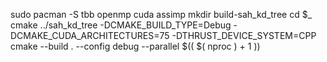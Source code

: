 sudo pacman -S tbb openmp cuda assimp
mkdir build-sah_kd_tree
cd $_
cmake ../sah_kd_tree -DCMAKE_BUILD_TYPE=Debug -DCMAKE_CUDA_ARCHITECTURES=75 -DTHRUST_DEVICE_SYSTEM=CPP
cmake --build . --config debug --parallel $(( $( nproc ) + 1 ))
